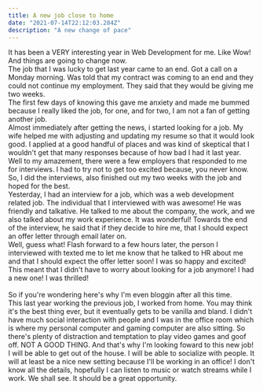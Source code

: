 ```yaml
---
title: A new job close to home
date: "2021-07-14T22:12:03.284Z"
description: "A new change of pace"
---
```


It has been a VERY interesting year in Web Development for me. Like Wow! And things are going to change now. <br>
The job that I was lucky to get last year came to an end. Got a call on a Monday morning. Was told that my contract was coming to an end and they could not continue my employment. They said that they would be giving me two weeks. <br>
The first few days of knowing this gave me anxiety and made me bummed because I really liked the job, for one, and for two, I am not a fan of getting another job. 
<br>
Almost immediately after getting the news, i started looking for a job. My wife helped me with adjusting and updating my resume so that it would look good. I applied at a good handful of places and was kind of skeptical that I wouldn't get that many responses because of how bad I had it last year. <br>
Well to my amazement, there were a few employers that responded to me for interviews. I had to try not to get too excited because, you never know.<br>
So, I did the interviews, also finished out my two weeks with the job and hoped for the best. <br>
Yesterday, I had an interview for a job, which was a web development related job. The individual that I interviewed with was awesome! He was friendly and talkative. He talked to me about the company, the work, and we also talked about my work experience. It was wonderful! Towards the end of the interview, he said that if they decide to hire me, that I should expect an offer letter through email later on. <br>
Well, guess what! Flash forward to a few hours later, the person I interviewed with texted me to let me know that he talked to HR about me and that I should expect the offer letter soon! I was so happy and excited! This meant that I didn't have to worry about looking for a job anymore! I had a new one! I was thrilled!<br><br>
So if you're wondering here's why I'm even bloggin after all this time. <br />
This last year working the previous job, I worked from home. You may think it's the best thing ever, but it eventually gets to be vanilla and bland. I didn't have much social interaction with people and I was in the office room which is where my personal computer and gaming computer are also sitting. So there's plenty of distraction and temptation to play video games and goof off. NOT A GOOD THING. And that's why I'm looking foward to this new job! I will be able to get out of the house. I will be able to socialize with people. It will at least be a nice new setting because I'll be working in an office! I don't know all the details, hopefully I can listen to music or watch streams while I work. We shall see. It should be a great opportunity. 